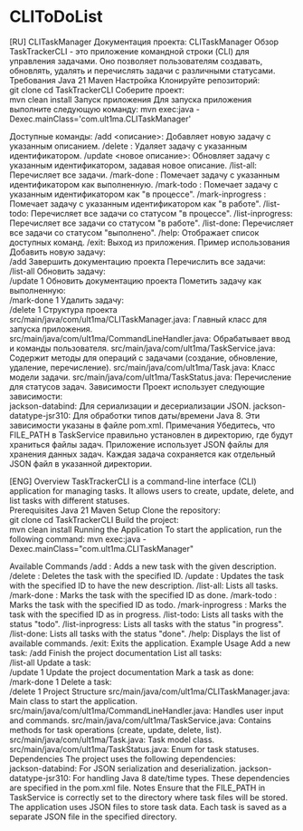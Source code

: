 # CLIToDoList
[RU]
CLITaskManager
Документация проекта: CLITaskManager
Обзор
TaskTrackerCLI - это приложение командной строки (CLI) для управления задачами. Оно позволяет пользователям создавать, обновлять, удалять и перечислять задачи с различными статусами.  
Требования
Java 21
Maven
Настройка
Клонируйте репозиторий:  
git clone <repository-url>
cd TaskTrackerCLI
Соберите проект:  
mvn clean install
Запуск приложения
Для запуска приложения выполните следующую команду:
mvn exec:java -Dexec.mainClass='com.ult1ma.CLITaskManager'

Доступные команды:
/add <описание>: Добавляет новую задачу с указанным описанием.
/delete <id>: Удаляет задачу с указанным идентификатором.
/update <id> <новое описание>: Обновляет задачу с указанным идентификатором, задавая новое описание.
/list-all: Перечисляет все задачи.
/mark-done <id>: Помечает задачу с указанным идентификатором как выполненную.
/mark-todo <id>: Помечает задачу с указанным идентификатором как "в процессе".
/mark-inprogress <id>: Помечает задачу с указанным идентификатором как "в работе".
/list-todo: Перечисляет все задачи со статусом "в процессе".
/list-inprogress: Перечисляет все задачи со статусом "в работе".
/list-done: Перечисляет все задачи со статусом "выполнено".
/help: Отображает список доступных команд.
/exit: Выход из приложения.
Пример использования
Добавить новую задачу:  
/add Завершить документацию проекта
Перечислить все задачи:  
/list-all
Обновить задачу:  
/update 1 Обновить документацию проекта
Пометить задачу как выполненную:  
/mark-done 1
Удалить задачу:  
/delete 1
Структура проекта
src/main/java/com/ult1ma/CLITaskManager.java: Главный класс для запуска приложения.
src/main/java/com/ult1ma/CommandLineHandler.java: Обрабатывает ввод и команды пользователя.
src/main/java/com/ult1ma/TaskService.java: Содержит методы для операций с задачами (создание, обновление, удаление, перечисление).
src/main/java/com/ult1ma/Task.java: Класс модели задачи.
src/main/java/com/ult1ma/TaskStatus.java: Перечисление для статусов задач.
Зависимости
Проект использует следующие зависимости:  
jackson-databind: Для сериализации и десериализации JSON.
jackson-datatype-jsr310: Для обработки типов даты/времени Java 8.
Эти зависимости указаны в файле pom.xml.
Примечания
Убедитесь, что FILE_PATH в TaskService правильно установлен в директорию, где будут храниться файлы задач.
Приложение использует JSON файлы для хранения данных задач. Каждая задача сохраняется как отдельный JSON файл в указанной директории.


[ENG]
Overview
TaskTrackerCLI is a command-line interface (CLI) application for managing tasks. It allows users to create, update, delete, and list tasks with different statuses.  
Prerequisites
Java 21
Maven
Setup
Clone the repository:  
git clone <repository-url>
cd TaskTrackerCLI
Build the project:  
mvn clean install
Running the Application
To start the application, run the following command:
mvn exec:java -Dexec.mainClass="com.ult1ma.CLITaskManager"

Available Commands
/add <description>: Adds a new task with the given description.
/delete <id>: Deletes the task with the specified ID.
/update <id> <new description>: Updates the task with the specified ID to have the new description.
/list-all: Lists all tasks.
/mark-done <id>: Marks the task with the specified ID as done.
/mark-todo <id>: Marks the task with the specified ID as todo.
/mark-inprogress <id>: Marks the task with the specified ID as in progress.
/list-todo: Lists all tasks with the status "todo".
/list-inprogress: Lists all tasks with the status "in progress".
/list-done: Lists all tasks with the status "done".
/help: Displays the list of available commands.
/exit: Exits the application.
Example Usage
Add a new task: 
/add Finish the project documentation
List all tasks:  
/list-all
Update a task:  
/update 1 Update the project documentation
Mark a task as done:  
/mark-done 1
Delete a task:  
/delete 1
Project Structure
src/main/java/com/ult1ma/CLITaskManager.java: Main class to start the application.
src/main/java/com/ult1ma/CommandLineHandler.java: Handles user input and commands.
src/main/java/com/ult1ma/TaskService.java: Contains methods for task operations (create, update, delete, list).
src/main/java/com/ult1ma/Task.java: Task model class.
src/main/java/com/ult1ma/TaskStatus.java: Enum for task statuses.
Dependencies
The project uses the following dependencies:  
jackson-databind: For JSON serialization and deserialization.
jackson-datatype-jsr310: For handling Java 8 date/time types.
These dependencies are specified in the pom.xml file.
Notes
Ensure that the FILE_PATH in TaskService is correctly set to the directory where task files will be stored.
The application uses JSON files to store task data. Each task is saved as a separate JSON file in the specified directory.
